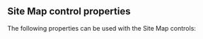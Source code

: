 
## Site Map control properties
			



<a name="NOTE1"></a>
<a name="NOTE1_1"></a>
The following properties can be used with the Site Map controls:




